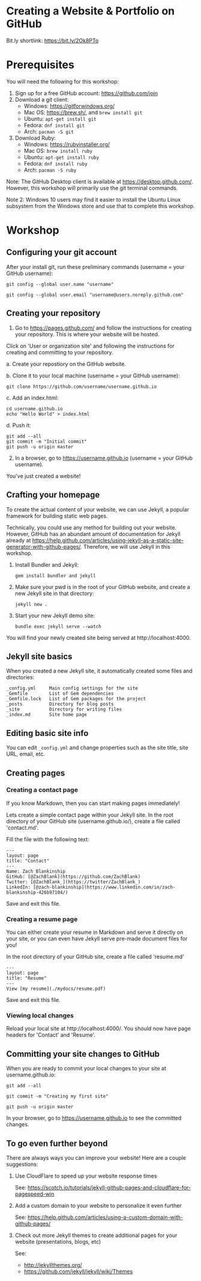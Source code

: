 Creating a Website & Portfolio on GitHub
========================================

Bit.ly shortlink: https://bit.ly/2Ok8PTo

# Prerequisites

You will need the following for this workshop:

1. Sign up for a free GitHub account:  https://github.com/join
2. Download a git client:
    - Windows: https://gitforwindows.org/
    - Mac OS: https://brew.sh/, and `brew install git`
    - Ubuntu: `apt-get install git`
    - Fedora: `dnf install git`
    - Arch: `pacman -S git`
3. Download Ruby:
    - Windows: https://rubyinstaller.org/
    - Mac OS: `brew install ruby`
    - Ubuntu: `apt-get install ruby`
    - Fedora: `dnf install ruby`
    - Arch: `pacman -S ruby`

Note: The GitHub Desktop client is available at https://desktop.github.com/. However, this workshop will primarily use the git terminal commands.

Note 2: Windows 10 users may find it easier to install the Ubuntu Linux subsystem from the Windows store and use that to complete this workshop.

# Workshop

## Configuring your git account

After your install git, run these preliminary commands (username = your GitHub username):

`git config --global user.name "username"`

`git config --global user.email "username@users.noreply.github.com"`

## Creating your repository

1.  Go to https://pages.github.com/ and follow the instructions for creating your repository. This is where your website will be hosted.

Click on 'User or organization site' and following the instructions for creating and committing to your repository.

a.  Create your repostiory on the GitHub website.

b.  Clone it to your local machine (username = your GitHub username):

`git clone https://github.com/username/username.github.io`

c.  Add an index.html:

```
cd username.github.io
echo "Hello World" > index.html
```
d.  Push it:

```
git add --all
git commit -m "Initial commit"
git push -u origin master
```

2.  In a browser, go to https://username.github.io (username = your GitHub username).

You've just created a website!

## Crafting your homepage

To create the actual content of your website, we can use Jekyll, a popular framework for building static web pages.

Technically, you could use any method for building out your website. However, GitHub has an abundant amount of documentation for Jekyll already at https://help.github.com/articles/using-jekyll-as-a-static-site-generator-with-github-pages/. Therefore, we will use Jekyll in this workshop.

1.  Install Bundler and Jekyll:

    `gem install bundler and jekyll`

2.  Make sure your pwd is in the root of your GitHub website, and create a new Jekyll site in that directory:

    `jekyll new .`

3.  Start your new Jekyll demo site:

    `bundle exec jekyll serve --watch`

You will find your newly created site being served at http://localhost:4000.

## Jekyll site basics

When you created a new Jekyll site, it automatically created some files and directories:

```
_config.yml     Main config settings for the site
_Gemfile        List of Gem dependencies
_Gemfile.lock   List of Gem packages for the project
_posts          Directory for blog posts
_site           Directory for writing files
_index.md       Site home page
```

## Editing basic site info

You can edit `_config.yml` and change properties such as the site title, site URL, email, etc.

## Creating pages

### Creating a contact page

If you know Markdown, then you can start making pages immediately!

Lets create a simple contact page within your Jekyll site. In the root directory of your GitHub site (username.github.io/), create a file called 'contact.md'.

Fill the file with the following text:

```
---
layout: page
title: "Contact"
---
Name: Zach Blankinship
GitHub: [@ZachBlank](https://github.com/ZachBlank)
Twitter: [@ZachBlank_](https://twitter/ZachBlank_)
LinkedIn: [@zach-blankinship](https://www.linkedin.com/in/zach-blankinship-426b97104/)
```

Save and exit this file.

### Creating a resume page

You can either create your resume in Markdown and serve it directly on your site, or you can even have Jekyll serve pre-made document files for you!

In the root directory of your GitHub site, create a file called 'resume.md'

```
---
layout: page
title: "Resume"
---
View [my resume](./mydocs/resume.pdf)
```

Save and exit this file.

### Viewing local changes

Reload your local site at http://localhost:4000/. You should now have page headers for 'Contact' and 'Resume'.

## Committing your site changes to GitHub

When you are ready to commit your local changes to your site at username.github.io:

`git add --all`

`git commit -m "Creating my first site"`

`git push -u origin master`

In your browser, go to https://username.github.io to see the committed changes.

## To go even further beyond

There are always ways you can improve your website! Here are a couple suggestions:

1.  Use CloudFlare to speed up your website response times

    See: https://scotch.io/tutorials/jekyll-github-pages-and-cloudflare-for-pagespeed-win

2.  Add a custom domain to your website to personalize it even further

    See: https://help.github.com/articles/using-a-custom-domain-with-github-pages/

3.  Check out more Jekyll themes to create additional pages for your website (presentations, blogs, etc)

    See:
    * http://jekyllthemes.org/
    * https://github.com/jekyll/jekyll/wiki/Themes

